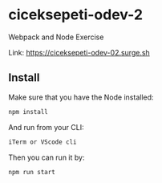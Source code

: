 # ciceksepeti-odev-2

Webpack and Node Exercise

Link: https://ciceksepeti-odev-02.surge.sh


## Install

Make sure that you have the Node installed:
```sh
npm install
```

And run from your CLI:
```sh
iTerm or VScode cli
```

Then you can run it by:
```sh
npm run start
```
